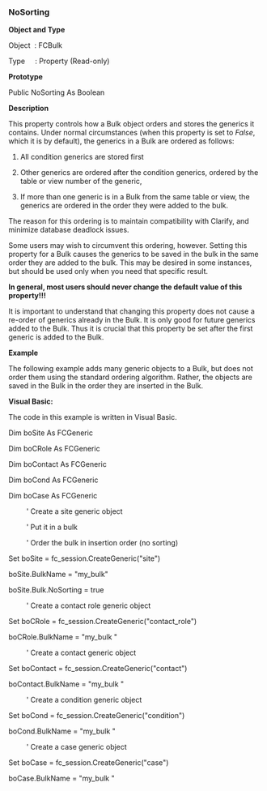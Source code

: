 ### NoSorting

**Object and Type**

Object  : FCBulk

Type     : Property (Read-only)

**Prototype**

Public NoSorting As Boolean

**Description**

This property controls how a Bulk object orders and stores the generics it contains. Under normal circumstances (when this property is set to _False_, which it is by default), the generics in a Bulk are ordered as follows:

1. All condition generics are stored first

2. Other generics are ordered after the condition generics, ordered by the table or view number of the generic,

3. If more than one generic is in a Bulk from the same table or view, the generics are ordered in the order they were added to the bulk.

The reason for this ordering is to maintain compatibility with Clarify, and minimize database deadlock issues.

Some users may wish to circumvent this ordering, however. Setting this property for a Bulk causes the generics to be saved in the bulk in the same order they are added to the bulk. This may be desired in some instances, but should be used only when you need that specific result.

**In general, most users should never change the default value of this property!!!**

It is important to understand that changing this property does not cause a re-order of generics already in the Bulk. It is only good for future generics added to the Bulk. Thus it is crucial that this property be set after the first generic is added to the Bulk.

**Example**

The following example adds many generic objects to a Bulk, but does not order them using the standard ordering algorithm. Rather, the objects are saved in the Bulk in the order they are inserted in the Bulk.

**Visual Basic:**

The code in this example is written in Visual Basic.

Dim boSite As FCGeneric

Dim boCRole As FCGeneric

Dim boContact As FCGeneric

Dim boCond As FCGeneric

Dim boCase As FCGeneric

         ' Create a site generic object

         ' Put it in a bulk

         ' Order the bulk in insertion order (no sorting)

Set boSite = fc_session.CreateGeneric("site")

boSite.BulkName = "my_bulk"

boSite.Bulk.NoSorting = true

         ' Create a contact role generic object

Set boCRole = fc_session.CreateGeneric("contact_role")

boCRole.BulkName = "my_bulk "

         ' Create a contact generic object

Set boContact = fc_session.CreateGeneric("contact")

boContact.BulkName = "my_bulk "

         ' Create a condition generic object

Set boCond = fc_session.CreateGeneric("condition")

boCond.BulkName = "my_bulk "

         ' Create a case generic object

Set boCase = fc_session.CreateGeneric("case")

boCase.BulkName = "my_bulk "